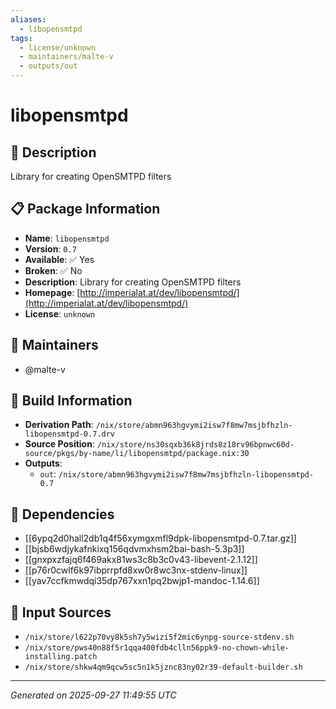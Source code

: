 ```yaml
---
aliases:
  - libopensmtpd
tags:
  - license/unknown
  - maintainers/malte-v
  - outputs/out
---
```


# libopensmtpd

## 📝 Description

Library for creating OpenSMTPD filters

## 📋 Package Information

- **Name**: `libopensmtpd`
- **Version**: `0.7`
- **Available**: ✅ Yes
- **Broken**: ✅ No
- **Description**: Library for creating OpenSMTPD filters
- **Homepage**: [http://imperialat.at/dev/libopensmtpd/](http://imperialat.at/dev/libopensmtpd/)
- **License**: `unknown`
## 👥 Maintainers

- @malte-v


## 🔧 Build Information

- **Derivation Path**: `/nix/store/abmn963hgvymi2isw7f8mw7msjbfhzln-libopensmtpd-0.7.drv`
- **Source Position**: `/nix/store/ns30sqxb36k8jrds8z18rv96bpnwc60d-source/pkgs/by-name/li/libopensmtpd/package.nix:30`
- **Outputs**:
  - `out`:  `/nix/store/abmn963hgvymi2isw7f8mw7msjbfhzln-libopensmtpd-0.7`

## 🔗 Dependencies

- [[6ypq2d0hall2db1q4f56xymgxmfl9dpk-libopensmtpd-0.7.tar.gz]]
- [[bjsb6wdjykafnkixq156qdvmxhsm2bai-bash-5.3p3]]
- [[gnxpxzfajq6f469akx81ws3c8b3c0v43-libevent-2.1.12]]
- [[p76r0cwlf6k97ibprrpfd8xw0r8wc3nx-stdenv-linux]]
- [[yav7ccfkmwdqi35dp767xxn1pq2bwjp1-mandoc-1.14.6]]

## 📁 Input Sources

- `/nix/store/l622p70vy8k5sh7y5wizi5f2mic6ynpg-source-stdenv.sh`
- `/nix/store/pws40n88f5r1qqa400fdb4clln56ppk9-no-chown-while-installing.patch`
- `/nix/store/shkw4qm9qcw5sc5n1k5jznc83ny02r39-default-builder.sh`

---
*Generated on 2025-09-27 11:49:55 UTC*
